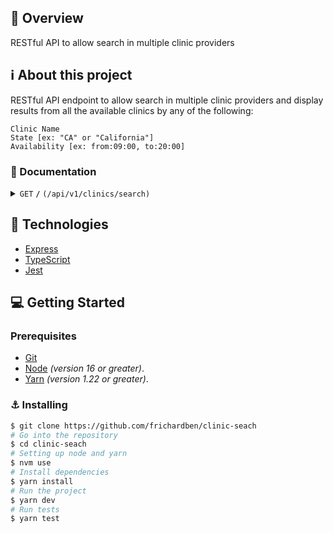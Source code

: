 ## :rocket: Overview

RESTful API to allow  search in multiple clinic providers 

## ℹ️ About this project

RESTful API endpoint to allow search in multiple clinic providers and display results from all the available clinics by any of the following:

    Clinic Name
    State [ex: "CA" or "California"]
    Availability [ex: from:09:00, to:20:00]

### 📎 Documentation

<details>
 <summary><code>GET</code> <code><b>/</b></code> <code>(/api/v1/clinics/search)</code></summary>

##### Parameters
> | name        |  type      | data type      | description                   |
> |-------------|------------|----------------|-------------------------------|
> | `name`      |  optional  | string         | clinic name                   |
> | `state`     |  optional  | string         | clinic state                  |
> | `from / to` |  optional  | string         | clinic available              |

##### Responses

> | http code     | content-type                      | response                                                                             |
> |---------------|-----------------------------------|--------------------------------------------------------------------------------------|
> | `200`         | `application/json; charset=utf-8` | `[ {name: "UAB Hospital", state: "Alaska",availability: {from: "11:00", to: "20:00"} ]}`                                                     

##### Example cURL

> ```javascript
>  curl -X GET -H "Content-Type: application/json" http://localhost:3333/api/v1/clinics/search?state=Alaska
> ```
</details>


## 📝 Technologies

- [Express](https://expressjs.com/)
- [TypeScript](https://www.typescriptlang.org/)
- [Jest](https://jestjs.io/)

## :computer: Getting Started

### Prerequisites

- [Git](https://git-scm.com/downloads)
- [Node](https://nodejs.org/en/download/) _(version 16 or greater)_.
- [Yarn](https://classic.yarnpkg.com/lang/en/docs/install/#debian-stable) _(version 1.22 or greater)_.



### :anchor: Installing

```bash
$ git clone https://github.com/frichardben/clinic-seach
# Go into the repository
$ cd clinic-seach
# Setting up node and yarn
$ nvm use
# Install dependencies
$ yarn install
# Run the project
$ yarn dev
# Run tests
$ yarn test
```
